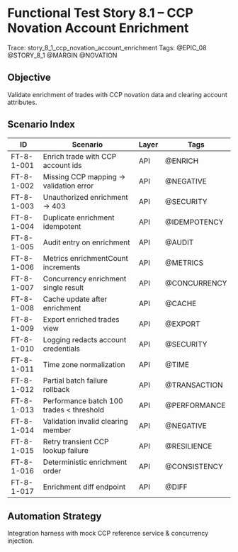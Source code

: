 # Functional Test Story 8.1 – CCP Novation Account Enrichment

Trace: story_8_1_ccp_novation_account_enrichment
Tags: @EPIC_08 @STORY_8_1 @MARGIN @NOVATION

## Objective
Validate enrichment of trades with CCP novation data and clearing account attributes.

## Scenario Index
| ID | Scenario | Layer | Tags |
|----|----------|-------|------|
| FT-8-1-001 | Enrich trade with CCP account ids | API | @ENRICH |
| FT-8-1-002 | Missing CCP mapping -> validation error | API | @NEGATIVE |
| FT-8-1-003 | Unauthorized enrichment -> 403 | API | @SECURITY |
| FT-8-1-004 | Duplicate enrichment idempotent | API | @IDEMPOTENCY |
| FT-8-1-005 | Audit entry on enrichment | API | @AUDIT |
| FT-8-1-006 | Metrics enrichmentCount increments | API | @METRICS |
| FT-8-1-007 | Concurrency enrichment single result | API | @CONCURRENCY |
| FT-8-1-008 | Cache update after enrichment | API | @CACHE |
| FT-8-1-009 | Export enriched trades view | API | @EXPORT |
| FT-8-1-010 | Logging redacts account credentials | API | @SECURITY |
| FT-8-1-011 | Time zone normalization | API | @TIME |
| FT-8-1-012 | Partial batch failure rollback | API | @TRANSACTION |
| FT-8-1-013 | Performance batch 100 trades < threshold | API | @PERFORMANCE |
| FT-8-1-014 | Validation invalid clearing member | API | @NEGATIVE |
| FT-8-1-015 | Retry transient CCP lookup failure | API | @RESILIENCE |
| FT-8-1-016 | Deterministic enrichment order | API | @CONSISTENCY |
| FT-8-1-017 | Enrichment diff endpoint | API | @DIFF |

## Automation Strategy
Integration harness with mock CCP reference service & concurrency injection.
